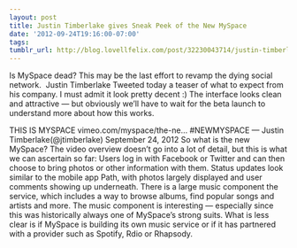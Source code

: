 ```yaml
---
layout: post
title: Justin Timberlake gives Sneak Peek of the New MySpace
date: '2012-09-24T19:16:00-07:00'
tags: 
tumblr_url: http://blog.lovellfelix.com/post/32230043714/justin-timberlake-gives-sneak-peek-of-the-new-myspace
---
```

Is MySpace dead? This may be the last effort to revamp the dying social network.  Justin Timberlake Tweeted today a teaser of what to expect from his company. I must admit it look pretty decent :) The interface looks clean and attractive — but obviously we’ll have to wait for the beta launch to understand more about how this works.


THIS IS MYSPACE vimeo.com/myspace/the-ne… #NEWMYSPACE
— Justin Timberlake(@jtimberlake) September 24, 2012
So what is the new MySpace? The video overview doesn’t go into a lot of detail, but this is what we can ascertain so far:
Users log in with Facebook or Twitter and can then choose to bring photos or other information with them.
Status updates look similar to the mobile app Path, with photos largely displayed and user comments showing up underneath.
There is a large music component the service, which includes a way to browse albums, find popular songs and artists and more.
The music component is interesting — especially since this was historically always one of MySpace’s strong suits. What is less clear is if MySpace is building its own music service or if it has partnered with a provider such as Spotify, Rdio or Rhapsody.
